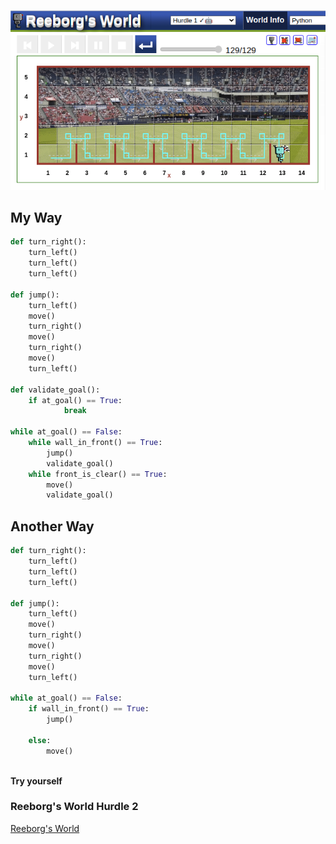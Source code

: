 

![exercise](../img/reeborg01.png)


## My Way
```python
def turn_right():
    turn_left()
    turn_left()
    turn_left()

def jump():
    turn_left()
    move()
    turn_right()
    move()
    turn_right()
    move()
    turn_left()

def validate_goal():
    if at_goal() == True:
            break

while at_goal() == False:
    while wall_in_front() == True:
        jump()
        validate_goal()
    while front_is_clear() == True:
        move()
        validate_goal()
```

## Another Way

```python
def turn_right():
    turn_left()
    turn_left()
    turn_left()

def jump():
    turn_left()
    move()
    turn_right()
    move()
    turn_right()
    move()
    turn_left()

while at_goal() == False:
    if wall_in_front() == True:
        jump()
       
    else:
        move()
    
```

**Try yourself**

### Reeborg's World Hurdle 2
[ Reeborg's World ](https://reeborg.ca/reeborg.html?lang=en&mode=python&menu=worlds%2Fmenus%2Freeborg_intro_en.json&name=Hurdle%202&url=worlds%2Ftutorial_en%2Fhurdle2.json)

